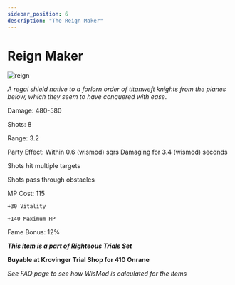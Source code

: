 ```yaml
---
sidebar_position: 6
description: "The Reign Maker"
---
```


# Reign Maker

![reign](https://i.imgur.com/Xgvwdfh.png)

<i>A regal shield native to a forlorn order of titanweft knights from the planes below, which they seem to have conquered with ease.</i>

Damage: 480-580

Shots: 8

Range: 3.2

Party Effect: Within 0.6 (wismod) sqrs Damaging for 3.4 (wismod) seconds

Shots hit multiple targets

Shots pass through obstacles

MP Cost: 115

    +30 Vitality
    
    +140 Maximum HP

Fame Bonus: 12%

***This item is a part of Righteous Trials Set***

**Buyable at Krovinger Trial Shop for 410 Onrane**

*See FAQ page to see how WisMod is calculated for the items*
